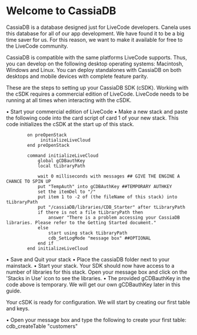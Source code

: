 # Welcome to CassiaDB

CassiaDB is a database designed just for LiveCode developers. Canela uses this database for all of our app development. We have found it to be a big time saver for us. For this reason, we want to make it available for free to the LiveCode community.

CassiaDB is compatible with the same platforms LiveCode supports. Thus, you can develop on the following desktop operating systems: Macintosh, Windows and Linux. You can deploy standalones with CassiaDB on both desktops and mobile devices with complete feature parity.

These are the steps to setting up your CassiaDB SDK (cSDK). Working with the cSDK requires a commercial edition of LiveCode. LiveCode needs to be running at all times when interacting with the cSDK.



• Start your commercial edition of LiveCode
• Make a new stack and paste the following code into the card script of card 1 of your new stack. This code initializes the cSDK at the start up of this stack.

			on preOpenStack
				 initializeLiveCloud
			end preOpenStack

			command initializeLiveCloud
				global gCDBauthKey
				local tLibraryPath

				wait 0 milliseconds with messages ## GIVE THE ENGINE A CHANCE TO SPIN UP
				put "TempAuth" into gCDBAuthKey ##TEMPORARY AUTHKEY
				set the itemDel to "/"
				put item 1 to -2 of (the fileName of this stack) into tLibraryPath
				put "/cassiaDB/libraries/CDB_Starter" after tLibraryPath
				if there is not a file tLibraryPath then
					answer "There is a problem accessing your CassiaDB libraries. Please refer to the Getting Started document."
				else
					start using stack tLibraryPath
					cdb_SetLogMode "message box" ##OPTIONAL
				end if
			end initializeLiveCloud


• Save and Quit your stack
• Place the cassiaDB folder next to your mainstack.
• Start your stack. Your SDK should now have access to a number of libraries for this stack. Open your message box and click on the 'Stacks in Use' icon to see the libraries.
• The provided gCDBauthKey in the code above is temporary. We will get our own gCDBauthKey later in this guide.

Your cSDK is ready for configuration. We will start by creating our first table and keys.

• Open your message box and type the following to create your first table: cdb_createTable "customers"


